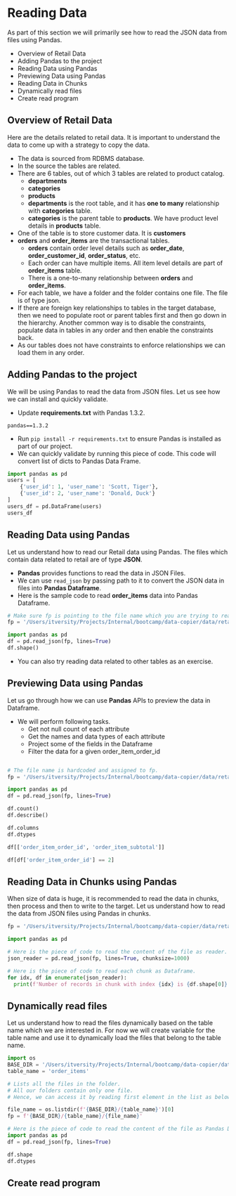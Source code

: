 # Reading Data
As part of this section we will primarily see how to read the JSON data from files using Pandas.

* Overview of Retail Data
* Adding Pandas to the project
* Reading Data using Pandas
* Previewing Data using Pandas
* Reading Data in Chunks
* Dynamically read files
* Create read program

## Overview of Retail Data
Here are the details related to retail data. It is important to understand the data to come up with a strategy to copy the data.
* The data is sourced from RDBMS database.
* In the source the tables are related.
* There are 6 tables, out of which 3 tables are related to product catalog.
  * **departments**
  * **categories**
  * **products**
  * **departments** is the root table, and it has **one to many** relationship with **categories** table.
  * **categories** is the parent table to **products**. We have product level details in **products** table. 
* One of the table is to store customer data. It is **customers**
* **orders** and **order_items** are the transactional tables.
  * **orders** contain order level details such as **order_date**, **order_customer_id**, **order_status**, etc.
  * Each order can have multiple items. All item level details are part of **order_items** table.
  * There is a one-to-many relationship between **orders** and **order_items**.
* For each table, we have a folder and the folder contains one file. The file is of type json.
* If there are foreign key relationships to tables in the target database, then we need to populate root or parent tables first and then go down in the hierarchy. Another common way is to disable the constraints, populate data in tables in any order and then enable the constraints back.
* As our tables does not have constraints to enforce relationships we can load them in any order.

## Adding Pandas to the project
We will be using Pandas to read the data from JSON files. Let us see how we can install and quickly validate.
* Update **requirements.txt** with Pandas 1.3.2.
```
pandas==1.3.2
```
* Run `pip install -r requirements.txt` to ensure Pandas is installed as part of our project.
* We can quickly validate by running this piece of code. This code will convert list of dicts to Pandas Data Frame.

```python
import pandas as pd
users = [
    {'user_id': 1, 'user_name': 'Scott, Tiger'},
    {'user_id': 2, 'user_name': 'Donald, Duck'}
]
users_df = pd.DataFrame(users)
users_df
```

## Reading Data using Pandas
Let us understand how to read our Retail data using Pandas. The files which contain data related to retail are of type **JSON**.
* **Pandas** provides functions to read the data in JSON Files.
* We can use `read_json` by passing path to it to convert the JSON data in files into **Pandas Dataframe**.
* Here is the sample code to read **order_items** data into Pandas Dataframe.

```python
# Make sure fp is pointing to the file name which you are trying to read
fp = '/Users/itversity/Projects/Internal/bootcamp/data-copier/data/retail_db_json/order_items/part-r-00000-6b83977e-3f20-404b-9b5f-29376ab1419e'

import pandas as pd
df = pd.read_json(fp, lines=True)
df.shape()
```
* You can also try reading data related to other tables as an exercise.

## Previewing Data using Pandas
Let us go through how we can use **Pandas** APIs to preview the data in Dataframe.
* We will perform following tasks.
  * Get not null count of each attribute
  * Get the names and data types of each attribute
  * Project some of the fields in the Dataframe
  * Filter the data for a given order_item_order_id

```python

# The file name is hardcoded and assigned to fp.
fp = '/Users/itversity/Projects/Internal/bootcamp/data-copier/data/retail_db_json/order_items/part-r-00000-6b83977e-3f20-404b-9b5f-29376ab1419e'

import pandas as pd
df = pd.read_json(fp, lines=True)

df.count()
df.describe()

df.columns
df.dtypes

df[['order_item_order_id', 'order_item_subtotal']]

df[df['order_item_order_id'] == 2]


```

## Reading Data in Chunks using Pandas
When size of data is huge, it is recommended to read the data in chunks, then process and then to write to the target. Let us understand how to read the data from JSON files using Pandas in chunks.

```python
fp = '/Users/itversity/Projects/Internal/bootcamp/data-copier/data/retail_db_json/order_items/part-r-00000-6b83977e-3f20-404b-9b5f-29376ab1419e'

import pandas as pd

# Here is the piece of code to read the content of the file as reader.
json_reader = pd.read_json(fp, lines=True, chunksize=1000)

# Here is the piece of code to read each chunk as Dataframe.
for idx, df in enumerate(json_reader):
  print(f'Number of records in chunk with index {idx} is {df.shape[0]}')
```

## Dynamically read files
Let us understand how to read the files dynamically based on the table name which we are interested in. For now we will create variable for the table name and use it to dynamically load the files that belong to the table name.

```python
import os
BASE_DIR = '/Users/itversity/Projects/Internal/bootcamp/data-copier/data/retail_db_json'
table_name = 'order_items'

# Lists all the files in the folder. 
# All our folders contain only one file.
# Hence, we can access it by reading first element in the list as below.

file_name = os.listdir(f'{BASE_DIR}/{table_name}')[0]
fp = f'{BASE_DIR}/{table_name}/{file_name}'

# Here is the piece of code to read the content of the file as Pandas Dataframe.
import pandas as pd
df = pd.read_json(fp, lines=True)

df.shape
df.dtypes
```

## Create read program

```python

```
